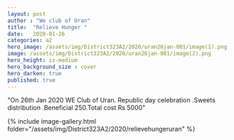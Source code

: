 ```yaml
---
layout: post
author : "We club of Uran"
title:  "Relieve Hunger "
date:   2020-01-26
categories: a2
hero_image: /assets/img/District323A2/2020/uran26jan-001/image(1).png
image: /assets/img/District323A2/2020/uran26jan-001/image(2).png
hero_height: is-medium
hero_background_size : cover
hero_darken: true
published: true
---
```


"On 26th Jan 2020 WE Club of Uran. Republic day celebration .Sweets distribution .Beneficial  250.Total cost  Rs 5000"

{% include image-gallery.html folder="/assets/img/District323A2/2020/relievehungeruran" %}